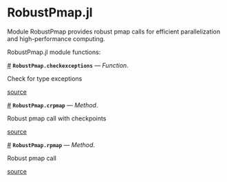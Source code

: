 
<a id='RobustPmap.jl-1'></a>

# RobustPmap.jl


Module RobustPmap provides robust pmap calls for efficient parallelization and high-performance computing.


RobustPmap.jl module functions:

<a id='RobustPmap.checkexceptions' href='#RobustPmap.checkexceptions'>#</a>
**`RobustPmap.checkexceptions`** &mdash; *Function*.



Check for type exceptions


<a target='_blank' href='https://github.com/madsjulia/RobustPmap.jl/tree/4df693d1dc8175f4a129c3e56664a67a13ae6fbd/src/RobustPmap.jl#L39' class='documenter-source'>source</a><br>

<a id='RobustPmap.crpmap-Tuple{Function,Int64,String,Vararg{Any,N}}' href='#RobustPmap.crpmap-Tuple{Function,Int64,String,Vararg{Any,N}}'>#</a>
**`RobustPmap.crpmap`** &mdash; *Method*.



Robust pmap call with checkpoints


<a target='_blank' href='https://github.com/madsjulia/RobustPmap.jl/tree/4df693d1dc8175f4a129c3e56664a67a13ae6fbd/src/RobustPmap.jl#L62' class='documenter-source'>source</a><br>

<a id='RobustPmap.rpmap-Tuple{Function,Vararg{Any,N}}' href='#RobustPmap.rpmap-Tuple{Function,Vararg{Any,N}}'>#</a>
**`RobustPmap.rpmap`** &mdash; *Method*.



Robust pmap call


<a target='_blank' href='https://github.com/madsjulia/RobustPmap.jl/tree/4df693d1dc8175f4a129c3e56664a67a13ae6fbd/src/RobustPmap.jl#L51' class='documenter-source'>source</a><br>

